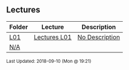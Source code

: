 ## Lectures
| Folder | Lecture | Description|
 | ------------|------------|------------|
 | [L01](https://github.com/rugbyprof/2143-Object-Oriented-Programming/tree/master/Lectures/L01) | [ Lectures L01 ](https://github.com/rugbyprof/2143-Object-Oriented-Programming/tree/master/Lectures/L01) | [ No Description](https://github.com/rugbyprof/2143-Object-Oriented-Programming/tree/master/Lectures/L01) | [N/A](https://github.com/rugbyprof/2143-Object-Oriented-Programming/tree/master/Lectures/L01) |
 | [N/A](https://github.com/rugbyprof/2143-Object-Oriented-Programming/tree/master/Lectures/N/A) |

<sup>Last Updated: 2018-09-10 (Mon @ 19:21)</sup>